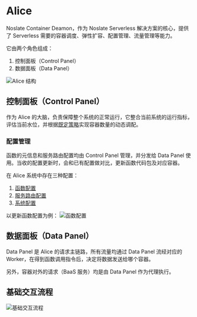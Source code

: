 # Alice

Noslate Container Deamon，作为 Noslate Serverless 解决方案的核心，提供了 Serverless 需要的容器调度、弹性扩容、配置管理、流量管理等能力。

它由两个角色组成：
1. 控制面板（Control Panel）
2. 数据面板（Data Panel）

![Alice 结构](https://gw.alicdn.com/imgextra/i1/O1CN01fgxsGq1Spc9EfS89S_!!6000000002296-0-tps-11854-5629.jpg)

## 控制面板（Control Panel）
作为 Alice 的大脑，负责保障整个系统的正常运行，它整合当前系统的运行指标，评估当前水位，并根据[既定策略](noslate/references/scale.md)实现容器数量的动态调配。

### 配置管理
函数的元信息和服务路由配置均由 Control Panel 管理，并分发给 Data Panel 使用。当收的配置更新时，会和已有配置做对比，更新函数代码包及对应容器。

在 Alice 系统中存在三种配置：
1. [函数配置](noslate/references/function_profile)
2. [服务路由配置](noslate/references/service_profile)
3. [系统配置](noslate/references/system_config)

以更新函数配置为例：
![函数配置](https://gw.alicdn.com/imgextra/i2/O1CN01N9rKb01Xb1c2tc91V_!!6000000002941-0-tps-5766-2779.jpg)

## 数据面板（Data Panel）
Data Panel 是 Alice 的请求主链路，所有流量均通过 Data Panel 流经对应的 Worker，在得到函数调用指令后，决定将数据发送给哪个容器。

另外，容器对外的请求（BaaS 服务）均是由 Data Panel 作为代理执行。

## 基础交互流程
![基础交互流程](https://gw.alicdn.com/imgextra/i2/O1CN01ABc8jF1h8lKFO5UIu_!!6000000004233-2-tps-3456-2858.png)